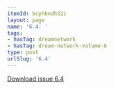 ```yaml
---
itemId: bcphbndh32i
layout: page
name: '6.4: '
tags:
- hasTag: dreamnetwork
- hasTag: dream-network-volume-6
type: post
urlSlug: '6.4'
---
```

<a href="../files/pdfs/Volume_6/6.4-Dream-Network-Bulletin_Volume-6-Number-4.pdf" download="">Download issue 6.4</a>